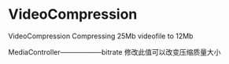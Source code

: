 # VideoCompression
 VideoCompression
Compressing 25Mb videofile to 12Mb

MediaController——————bitrate 修改此值可以改变压缩质量大小

